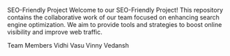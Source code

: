 SEO-Friendly Project
Welcome to our SEO-Friendly Project! This repository contains the collaborative work of our team focused on enhancing search engine optimization. We aim to provide tools and strategies to boost online visibility and improve web traffic.

Team Members
Vidhi 
Vasu 
Vinny 
Vedansh 

